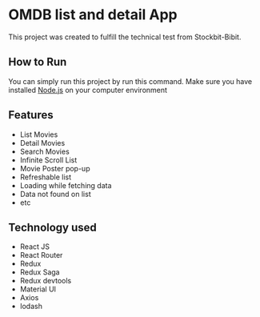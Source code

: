# OMDB list and detail App

This project was created to fulfill the technical test from Stockbit-Bibit.

## How to Run

You can simply run this project by run this command. Make sure you have installed [Node.js](https://nodejs.org/en/) on your computer environment

## Features

* List Movies
* Detail Movies
* Search Movies
* Infinite Scroll List
* Movie Poster pop-up
* Refreshable list
* Loading while fetching data
* Data not found on list
* etc

## Technology used

* React JS
* React Router
* Redux
* Redux Saga
* Redux devtools
* Material UI
* Axios
* lodash
